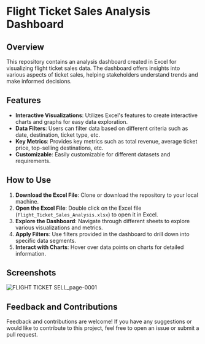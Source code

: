 # Flight Ticket Sales Analysis Dashboard

## Overview

This repository contains an analysis dashboard created in Excel for visualizing flight ticket sales data. The dashboard offers insights into various aspects of ticket sales, helping stakeholders understand trends and make informed decisions.

## Features

- **Interactive Visualizations**: Utilizes Excel's features to create interactive charts and graphs for easy data exploration.
- **Data Filters**: Users can filter data based on different criteria such as date, destination, ticket type, etc.
- **Key Metrics**: Provides key metrics such as total revenue, average ticket price, top-selling destinations, etc.
- **Customizable**: Easily customizable for different datasets and requirements.

## How to Use

1. **Download the Excel File**: Clone or download the repository to your local machine.
2. **Open the Excel File**: Double click on the Excel file (`Flight_Ticket_Sales_Analysis.xlsx`) to open it in Excel.
3. **Explore the Dashboard**: Navigate through different sheets to explore various visualizations and metrics.
4. **Apply Filters**: Use filters provided in the dashboard to drill down into specific data segments.
5. **Interact with Charts**: Hover over data points on charts for detailed information.

## Screenshots

![FLIGHT TICKET SELL_page-0001](https://github.com/koushikxy/Flight-Ticket-Sell-Analysis/assets/120478621/4f753784-044f-4ab7-acae-47d7d3f6c048)

## Feedback and Contributions

Feedback and contributions are welcome! If you have any suggestions or would like to contribute to this project, feel free to open an issue or submit a pull request.
